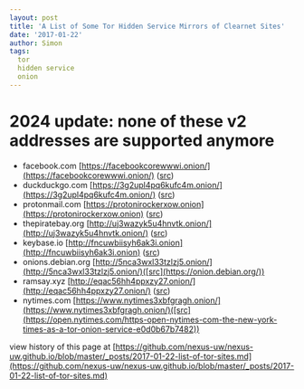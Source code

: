 ```yaml
---
layout: post
title: 'A List of Some Tor Hidden Service Mirrors of Clearnet Sites'
date: '2017-01-22'
author: Simon
tags:
  tor
  hidden service
  onion
---
```


# 2024 update: none of these v2 addresses are supported anymore

- facebook.com [https://facebookcorewwwi.onion/](https://facebookcorewwwi.onion/) ([src](https://www.facebook.com/notes/protect-the-graph/making-connections-to-facebook-more-secure/1526085754298237))
- duckduckgo.com [https://3g2upl4pq6kufc4m.onion/](https://3g2upl4pq6kufc4m.onion/) ([src](https://en.wikipedia.org/wiki/DuckDuckGo))
- protonmail.com [https://protonirockerxow.onion](https://protonirockerxow.onion) ([src](https://protonmail.com/blog/tor-encrypted-email/))
- thepiratebay.org [http://uj3wazyk5u4hnvtk.onion/](http://uj3wazyk5u4hnvtk.onion/) ([src](https://thepiratebay.org))
- keybase.io [http://fncuwbiisyh6ak3i.onion](http://fncuwbiisyh6ak3i.onion) ([src](https://keybase.io))
- onions.debian.org [http://5nca3wxl33tzlzj5.onion/](http://5nca3wxl33tzlzj5.onion/)([src](https://onion.debian.org/))
- ramsay.xyz [http://eqac56hh4ppxzy27.onion/](http://eqac56hh4ppxzy27.onion/) ([src](https://github.com/nexus-uw/nexus-uw.github.io/blob/master/_includes/footer.html#L5))
-  nytimes.com [https://www.nytimes3xbfgragh.onion/](https://www.nytimes3xbfgragh.onion/)([src](https://open.nytimes.com/https-open-nytimes-com-the-new-york-times-as-a-tor-onion-service-e0d0b67b7482))

view history of this page at [https://github.com/nexus-uw/nexus-uw.github.io/blob/master/_posts/2017-01-22-list-of-tor-sites.md](https://github.com/nexus-uw/nexus-uw.github.io/blob/master/_posts/2017-01-22-list-of-tor-sites.md)

